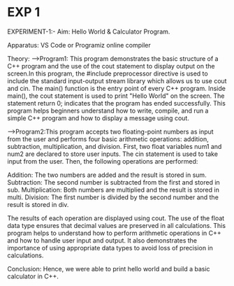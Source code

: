 # EXP 1
EXPERIMENT-1:-
Aim: Hello World & Calculator Program.

Apparatus: VS Code or Programiz online compiler

Theory:
-->Program1: This program demonstrates the basic structure of a C++ program and the use of the cout statement to display output on the screen.In this program, 
the #include<iostream> preprocessor directive is used to include the standard input-output stream library which allows us to use cout and cin. 
The main() function is the entry point of every C++ program. Inside main(), the cout statement is used to print "Hello World" on the screen. 
The statement return 0; indicates that the program has ended successfully.
This program helps beginners understand how to write, compile, and run a simple C++ program and how to display a message using cout.

-->Program2:This program accepts two floating-point numbers as input from the user and performs four basic arithmetic operations: addition, subtraction, 
multiplication, and division. First, two float variables num1 and num2 are declared to store user inputs. The cin statement is used to take input from the user. 
Then, the following operations are performed:

Addition: The two numbers are added and the result is stored in sum.
Subtraction: The second number is subtracted from the first and stored in sub.
Multiplication: Both numbers are multiplied and the result is stored in multi.
Division: The first number is divided by the second number and the result is stored in div.

The results of each operation are displayed using cout. The use of the float data type ensures that decimal values are preserved in all calculations.
This program helps to understand how to perform arithmetic operations in C++ and how to handle user input and output. 
It also demonstrates the importance of using appropriate data types to avoid loss of precision in calculations.

Conclusion: Hence, we were able to print hello world and build a basic calculator in C++.
